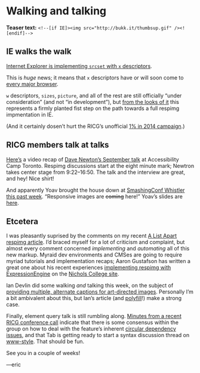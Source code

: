 # Walking and talking

**Teaser text:** `<!--[if IE]><img src="http://bukk.it/thumbsup.gif" /><![endif]-->`

## IE walks the walk

[Internet Explorer is implementing `srcset` with `x` descriptors](http://blogs.msdn.com/b/ie/archive/2014/12/08/status-roadmap-update-srcset-lt-main-gt-element-and-date-inputs-in-development.aspx).

This is *huge* news; it means that `x` descriptors have or will soon come to [every major browser](http://caniuse.com/#feat=srcset).

`w` descriptors, `sizes`, `picture`, and all of the rest are still officially “under consideration” (and not “in development”), but [from the looks of it](https://twitter.com/gregwhitworth/status/542075784014204929) this represents a firmly planted fist step on the path towards a full respimg impmentation in IE.

(And it certainly dosen’t hurt the RICG’s unofficial [1% in 2014 campaign](https://twitter.com/zcorpan/status/542048849641340931).)

## RICG members talk at talks

[Here’s](http://www.ami.ca/AMI-tv/Pages/AMI-Inside.aspx) a video recap of [Dave Newton’s September talk](https://speakerdeck.com/newtron/using-responsive-images-responsibly-performance-and-accessibility) at Accessibility Camp Toronto. Respimg discussions start at the eight minute mark; Newtron takes center stage from 9:22–16:50. The talk and the interview are great, and hey! Nice shirt!

And apparently Yoav brought the house down at [SmashingConf Whistler this past week](http://smashingconf.com/speakers/yoav-weiss). “Responsive images are <del>coming</del> here!” Yoav’s slides are [here](http://yoavweiss.github.io/smashingconf_whistler/#/).

## Etcetera

I was pleasantly suprised by the comments on my recent [A List Apart respimg article](http://alistapart.com/article/responsive-images-in-practice). I’d braced myself for a lot of criticism and complaint, but almost every comment concerned *implementing* and *automating* all of this new markup. Myraid dev environments and CMSes are going to require myriad tutorials and implementation recaps; Aaron Gustafson has written a great one about his recent experiences [implementing respimg with ExpressionEngine](http://aaron-gustafson.com/notebook/2014/adaptive-images-in-expressionengine-with-ce-image/) on the [Nichols College site](http://www.nichols.edu/).

Ian Devlin did some walking *and* talking this week, on the subject of [providing multiple, alternate captions for art-directed images](http://www.iandevlin.com/blog/2014/12/html5/defining-multiple-captions-and-alt-text-for-responsive-images). Personally I’m a bit ambivalent about this, but Ian’s article (and [ polyfill](https://github.com/iandevlin/picturecaption)!) make a strong case.

Finally, element query talk is still rumbling along. [Minutes from a recent RICG conference call](https://docs.google.com/document/d/1NlJslYLNkmm42EYAXSiA94PIq7t4Bo7EiUA6t2tj7ps/mobilebasic?pli=1) indicate that there is some consensus within the group on how to deal with the feature’s inherent [circular dependency issues](http://www.xanthir.com/b4VG0), and that Tab is getting ready to start a syntax discussion thread on [www-style](http://lists.w3.org/Archives/Public/www-style/). That should be fun.

See you in a couple of weeks!

—eric
